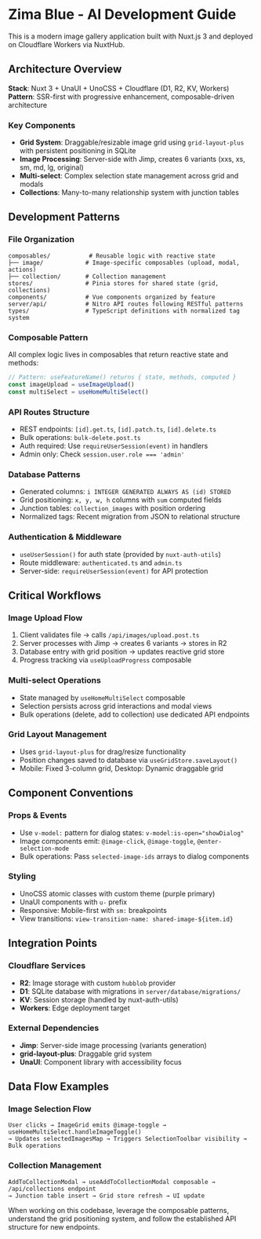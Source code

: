 # Zima Blue - AI Development Guide

This is a modern image gallery application built with Nuxt.js 3 and deployed on Cloudflare Workers via NuxtHub.

## Architecture Overview

**Stack**: Nuxt 3 + UnaUI + UnoCSS + Cloudflare (D1, R2, KV, Workers)  
**Pattern**: SSR-first with progressive enhancement, composable-driven architecture

### Key Components
- **Grid System**: Draggable/resizable image grid using `grid-layout-plus` with persistent positioning in SQLite
- **Image Processing**: Server-side with Jimp, creates 6 variants (xxs, xs, sm, md, lg, original)
- **Multi-select**: Complex selection state management across grid and modals
- **Collections**: Many-to-many relationship system with junction tables

## Development Patterns

### File Organization
```
composables/           # Reusable logic with reactive state
├── image/            # Image-specific composables (upload, modal, actions)
├── collection/       # Collection management
stores/               # Pinia stores for shared state (grid, collections)
components/           # Vue components organized by feature
server/api/           # Nitro API routes following RESTful patterns
types/                # TypeScript definitions with normalized tag system
```

### Composable Pattern
All complex logic lives in composables that return reactive state and methods:
```typescript
// Pattern: useFeatureName() returns { state, methods, computed }
const imageUpload = useImageUpload()
const multiSelect = useHomeMultiSelect()
```

### API Routes Structure
- REST endpoints: `[id].get.ts`, `[id].patch.ts`, `[id].delete.ts`
- Bulk operations: `bulk-delete.post.ts`
- Auth required: Use `requireUserSession(event)` in handlers
- Admin only: Check `session.user.role === 'admin'`

### Database Patterns
- Generated columns: `i INTEGER GENERATED ALWAYS AS (id) STORED`
- Grid positioning: `x, y, w, h` columns with `sum` computed fields
- Junction tables: `collection_images` with position ordering
- Normalized tags: Recent migration from JSON to relational structure

### Authentication & Middleware
- `useUserSession()` for auth state (provided by `nuxt-auth-utils`)
- Route middleware: `authenticated.ts` and `admin.ts`
- Server-side: `requireUserSession(event)` for API protection

## Critical Workflows

### Image Upload Flow
1. Client validates file → calls `/api/images/upload.post.ts`
2. Server processes with Jimp → creates 6 variants → stores in R2
3. Database entry with grid position → updates reactive grid store
4. Progress tracking via `useUploadProgress` composable

### Multi-select Operations
- State managed by `useHomeMultiSelect` composable
- Selection persists across grid interactions and modal views
- Bulk operations (delete, add to collection) use dedicated API endpoints

### Grid Layout Management
- Uses `grid-layout-plus` for drag/resize functionality
- Position changes saved to database via `useGridStore.saveLayout()`
- Mobile: Fixed 3-column grid, Desktop: Dynamic draggable grid

## Component Conventions

### Props & Events
- Use `v-model:` pattern for dialog states: `v-model:is-open="showDialog"`
- Image components emit: `@image-click`, `@image-toggle`, `@enter-selection-mode`
- Bulk operations: Pass `selected-image-ids` arrays to dialog components

### Styling
- UnoCSS atomic classes with custom theme (purple primary)
- UnaUI components with `u-` prefix
- Responsive: Mobile-first with `sm:` breakpoints
- View transitions: `view-transition-name: shared-image-${item.id}`

## Integration Points

### Cloudflare Services
- **R2**: Image storage with custom `hubblob` provider
- **D1**: SQLite database with migrations in `server/database/migrations/`
- **KV**: Session storage (handled by nuxt-auth-utils)
- **Workers**: Edge deployment target

### External Dependencies
- **Jimp**: Server-side image processing (variants generation)
- **grid-layout-plus**: Draggable grid system
- **UnaUI**: Component library with accessibility focus

## Data Flow Examples

### Image Selection Flow
```
User clicks → ImageGrid emits @image-toggle → useHomeMultiSelect.handleImageToggle() 
→ Updates selectedImagesMap → Triggers SelectionToolbar visibility → Bulk operations
```

### Collection Management
```
AddToCollectionModal → useAddToCollectionModal composable → /api/collections endpoint
→ Junction table insert → Grid store refresh → UI update
```

When working on this codebase, leverage the composable patterns, understand the grid positioning system, and follow the established API structure for new endpoints.
